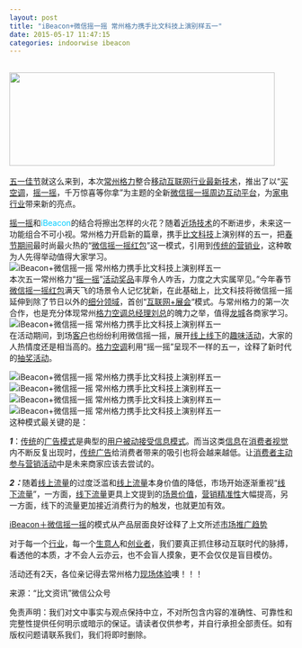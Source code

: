 ```yaml
---
layout: post
title: "iBeacon+微信摇一摇 常州格力携手比文科技上演别样五一"
date: 2015-05-17 11:47:15
categories: indoorwise ibeacon
---
```

<div class="asb asb-post asb-post-01"></div>
 
<h2 class="rich_media_title" id="activity-name"><img alt="" class="rich_media_thumb aligncenter" data-s="300,640" height="166" id="js_cover" src="http://mmbiz.qpic.cn/mmbiz/X1VlIwutLCMAQP1GEPuGDL8zkKYhlI7ljTUtlHNPM5t96PibcYrjsS1lubDYDBa8nAgbypZX4FjeftCYSgI7CkA/640?wx_fmt=jpeg&amp;tp=webp&amp;wxfrom=5" width="472"/></h2>


<div class="rich_media_content" id="js_content">
<p><span style="color: #00ccff;"><a class="tag_link" href="http://www.ibeaconworld.cn/?tag=%e4%ba%94%e4%b8%80%e4%bd%b3%e8%8a%82" target="_blank" title="查看关于 五一佳节 的文章">五一佳节</a></span>就这么来到，本次<span style="color: #00ccff;"><a class="tag_link" href="http://www.ibeaconworld.cn/?tag=%e5%b8%b8%e5%b7%9e%e6%a0%bc%e5%8a%9b" target="_blank" title="查看关于 常州格力 的文章">常州格力</a></span>整合<span style="color: #00ccff;"><a class="tag_link" href="http://www.ibeaconworld.cn/?tag=%e7%a7%bb%e5%8a%a8%e4%ba%92%e8%81%94%e7%bd%91%e8%a1%8c%e4%b8%9a" target="_blank" title="查看关于 移动互联网行业 的文章">移动互联网行业</a><a class="tag_link" href="http://www.ibeaconworld.cn/?tag=%e6%9c%80%e6%96%b0%e6%8a%80%e6%9c%af" target="_blank" title="查看关于 最新技术 的文章">最新技术</a></span>，推出了以“<span style="color: #00ccff;"><a class="tag_link" href="http://www.ibeaconworld.cn/?tag=%e4%b9%b0%e7%a9%ba%e8%b0%83" target="_blank" title="查看关于 买空调 的文章">买空调</a></span>，<span style="color: #00ccff;"><a class="tag_link" href="http://www.ibeaconworld.cn/?tag=%e6%91%87%e4%b8%80%e6%91%87" target="_blank" title="查看关于 摇一摇 的文章">摇一摇</a></span>，千万惊喜等你拿”为主题的全新<span style="color: #00ccff;"><a class="tag_link" href="http://www.ibeaconworld.cn/?tag=%e5%be%ae%e4%bf%a1%e6%91%87%e4%b8%80%e6%91%87%e5%91%a8%e8%be%b9%e4%ba%92%e5%8a%a8%e5%b9%b3%e5%8f%b0" target="_blank" title="查看关于 微信摇一摇周边互动平台 的文章">微信摇一摇周边互动平台</a></span>，为<span style="color: #00ccff;"><a class="tag_link" href="http://www.ibeaconworld.cn/?tag=%e5%ae%b6%e7%94%b5%e8%a1%8c%e4%b8%9a" target="_blank" title="查看关于 家电行业 的文章">家电行业</a></span>带来新的亮点。</p>
<p><a class="tag_link" href="http://www.ibeaconworld.cn/?tag=%e6%91%87%e4%b8%80%e6%91%87" target="_blank" title="查看关于 摇一摇 的文章">摇一摇</a>和<span style="color: #00ccff;">iBeacon</span>的结合将擦出怎样的火花？随着<span style="color: #00ccff;"><a class="tag_link" href="http://www.ibeaconworld.cn/?tag=%e8%bf%91%e5%9c%ba%e6%8a%80%e6%9c%af" target="_blank" title="查看关于 近场技术 的文章">近场技术</a></span>的不断进步，未来这一功能组合不可小视。常州格力开启新的篇章，携手<span style="color: #00ccff;"><a class="tag_link" href="http://www.ibeaconworld.cn/?tag=%e6%af%94%e6%96%87%e7%a7%91%e6%8a%80" target="_blank" title="查看关于 比文科技 的文章">比文科技</a></span>上演别样的五一，把<span style="color: #00ccff;"><a class="tag_link" href="http://www.ibeaconworld.cn/?tag=%e6%98%a5%e8%8a%82%e6%9c%9f%e9%97%b4" target="_blank" title="查看关于 春节期间 的文章">春节期间</a></span>最时尚最火热的“<span style="color: #00ccff;"><a class="tag_link" href="http://www.ibeaconworld.cn/?tag=%e5%be%ae%e4%bf%a1%e6%91%87%e4%b8%80%e6%91%87%e7%ba%a2%e5%8c%85" target="_blank" title="查看关于 微信摇一摇红包 的文章">微信摇一摇红包</a></span>”这一模式，引用到<span style="color: #00ccff;"><a class="tag_link" href="http://www.ibeaconworld.cn/?tag=%e4%bc%a0%e7%bb%9f%e7%9a%84%e8%90%a5%e9%94%80%e4%b8%9a" target="_blank" title="查看关于 传统的营销业 的文章">传统的营销业</a></span>，这种敢为人先得举动值得大家学习。<img alt="iBeacon+微信摇一摇 常州格力携手比文科技上演别样五一" class=" aligncenter" data-="" data-ratio="1" data-s="300,640" data-type='.jpeg"' data-w="497" src="http://mmbiz.qpic.cn/mmbiz/X1VlIwutLCMAQP1GEPuGDL8zkKYhlI7lg0CR2zXFxaXyiaTrR9FywC4VCbaXDEubwI5JwqwoMPph0iaUd3g5h5mQ/640?wx_fmt=jpeg&amp;tp=webp&amp;wxfrom=5" title="iBeacon+微信摇一摇 常州格力携手比文科技上演别样五一"/><br/>
本次五一常州格力“<a class="tag_link" href="http://www.ibeaconworld.cn/?tag=%e6%91%87%e4%b8%80%e6%91%87" target="_blank" title="查看关于 摇一摇 的文章">摇一摇</a>”<span style="color: #00ccff;"><a class="tag_link" href="http://www.ibeaconworld.cn/?tag=%e6%b4%bb%e5%8a%a8%e5%a5%96%e5%93%81" target="_blank" title="查看关于 活动奖品 的文章">活动奖品</a></span>丰厚令人咋舌，力度之大实属罕见。”今年春节<a class="tag_link" href="http://www.ibeaconworld.cn/?tag=%e5%be%ae%e4%bf%a1%e6%91%87%e4%b8%80%e6%91%87%e7%ba%a2%e5%8c%85" target="_blank" title="查看关于 微信摇一摇红包 的文章">微信摇一摇红包</a>满天飞的场景令人记忆犹新，在此基础上，比文科技将微信摇一摇延伸到除了节日以外的<span style="color: #00ccff;"><a class="tag_link" href="http://www.ibeaconworld.cn/?tag=%e7%bb%86%e5%88%86%e9%a2%86%e5%9f%9f" target="_blank" title="查看关于 细分领域 的文章">细分领域</a></span>，首创“<span style="color: #00ccff;"><a class="tag_link" href="http://www.ibeaconworld.cn/?tag=%e4%ba%92%e8%81%94%e7%bd%91%e5%b1%95%e4%bc%9a" target="_blank" title="查看关于 互联网+展会 的文章">互联网+展会</a></span>“模式。与常州格力的第一次合作，也是充分体现常州<a class="tag_link" href="http://www.ibeaconworld.cn/?tag=%e6%a0%bc%e5%8a%9b%e7%a9%ba%e8%b0%83" target="_blank" title="查看关于 格力空调 的文章">格力空调</a><span style="color: #00ccff;"><a class="tag_link" href="http://www.ibeaconworld.cn/?tag=%e6%80%bb%e7%bb%8f%e7%90%86%e5%88%98%e6%80%bb" target="_blank" title="查看关于 总经理刘总 的文章">总经理刘总</a></span>的魄力之举，值得<span style="color: #00ccff;"><a class="tag_link" href="http://www.ibeaconworld.cn/?tag=%e9%be%99%e5%9f%8e" target="_blank" title="查看关于 龙城 的文章">龙城</a></span>各商家学习。<img alt="iBeacon+微信摇一摇 常州格力携手比文科技上演别样五一" class=" aligncenter" data-="" data-ratio="1.3621730382293761" data-s="300,640" data-type='.jpeg"' data-w="497" src="http://mmbiz.qpic.cn/mmbiz/X1VlIwutLCMAQP1GEPuGDL8zkKYhlI7lfG753ltvyvs8W6Z7nmwLXkg1t0IfqO0aVmwv7Rs0XtR6YH5TGpludw/640?wx_fmt=jpeg&amp;tp=webp&amp;wxfrom=5" title="iBeacon+微信摇一摇 常州格力携手比文科技上演别样五一"/><br/>
在活动期间，到场<span style="color: #00ccff;"><a class="tag_link" href="http://www.ibeaconworld.cn/?tag=%e5%ae%a2%e6%88%b7" target="_blank" title="查看关于 客户 的文章">客户</a></span>也纷纷利用微信摇一摇，展开<span style="color: #00ccff;"><a class="tag_link" href="http://www.ibeaconworld.cn/?tag=%e7%ba%bf%e4%b8%8a%e7%ba%bf%e4%b8%8b" target="_blank" title="查看关于 线上线下 的文章">线上线下</a></span>的<span style="color: #00ccff;"><a class="tag_link" href="http://www.ibeaconworld.cn/?tag=%e8%b6%a3%e5%91%b3%e6%b4%bb%e5%8a%a8" target="_blank" title="查看关于 趣味活动 的文章">趣味活动</a></span>，大家的人热情度还是相当高的。<span style="color: #00ccff;"><a class="tag_link" href="http://www.ibeaconworld.cn/?tag=%e6%a0%bc%e5%8a%9b%e7%a9%ba%e8%b0%83" target="_blank" title="查看关于 格力空调 的文章">格力空调</a></span>利用“摇一摇”呈现不一样的五一，诠释了新时代的<span style="color: #00ccff;"><a class="tag_link" href="http://www.ibeaconworld.cn/?tag=%e6%8a%bd%e5%a5%96%e6%b4%bb%e5%8a%a8" target="_blank" title="查看关于 抽奖活动 的文章">抽奖活动</a></span>。</p>
<p><img alt="iBeacon+微信摇一摇 常州格力携手比文科技上演别样五一" class=" aligncenter" data-="" data-ratio="1.5009861932938855" data-s="300,640" data-type='.png"' data-w="" src="http://mmbiz.qpic.cn/mmbiz/X1VlIwutLCMAQP1GEPuGDL8zkKYhlI7lG2Wwut6arpTN5icSEhRFPCDSR2VUHZjia196O6FFOFf3weqX0EdhJCibQ/640?wx_fmt=png&amp;tp=webp&amp;wxfrom=5" title="iBeacon+微信摇一摇 常州格力携手比文科技上演别样五一"/><br/>
<img alt="iBeacon+微信摇一摇 常州格力携手比文科技上演别样五一" class=" aligncenter" data-="" data-ratio="1.5009861932938855" data-s="300,640" data-type='.png"' data-w="" src="http://mmbiz.qpic.cn/mmbiz/X1VlIwutLCMAQP1GEPuGDL8zkKYhlI7lCKiavcv0oT6iaPoeazDyLD7o5G9J5bHkjHJp8WF8bfqU8Vm7A0F5nKeg/640?wx_fmt=png&amp;tp=webp&amp;wxfrom=5" title="iBeacon+微信摇一摇 常州格力携手比文科技上演别样五一"/><br/>
<img alt="iBeacon+微信摇一摇 常州格力携手比文科技上演别样五一" class=" aligncenter" data-="" data-ratio="1.5009861932938855" data-s="300,640" data-type='.png"' data-w="" src="http://mmbiz.qpic.cn/mmbiz/X1VlIwutLCMAQP1GEPuGDL8zkKYhlI7lCbhhIh9SU2XOTpqlkWYiaA8yglOoDsTDla02m18wkAo50XrZyclWJjw/640?wx_fmt=png&amp;tp=webp&amp;wxfrom=5" title="iBeacon+微信摇一摇 常州格力携手比文科技上演别样五一"/><br/>
<img alt="iBeacon+微信摇一摇 常州格力携手比文科技上演别样五一" class=" alignnone" data-="" data-ratio="1.777120315581854" data-s="300,640" data-type='.jpeg"' data-w="" src="http://mmbiz.qpic.cn/mmbiz/X1VlIwutLCMAQP1GEPuGDL8zkKYhlI7l3YmPSXVvsuh81k7eyJibWEsrKJsNx8vzO2QUZH1LtQdztiaYPqklvDYw/640?wx_fmt=jpeg&amp;tp=webp&amp;wxfrom=5" title="iBeacon+微信摇一摇 常州格力携手比文科技上演别样五一"/><br/>
这种模式最关键的是：</p>
<p><em><strong>1</strong></em>：<span style="color: #00ccff;"><a class="tag_link" href="http://www.ibeaconworld.cn/?tag=%e4%bc%a0%e7%bb%9f" target="_blank" title="查看关于 传统 的文章">传统</a></span>的<span style="color: #00ccff;"><a class="tag_link" href="http://www.ibeaconworld.cn/?tag=%e5%b9%bf%e5%91%8a%e6%a8%a1%e5%bc%8f" target="_blank" title="查看关于 广告模式 的文章">广告模式</a></span>是典型的<span style="color: #00ccff;"><a class="tag_link" href="http://www.ibeaconworld.cn/?tag=%e7%94%a8%e6%88%b7%e8%a2%ab%e5%8a%a8%e6%8e%a5%e5%8f%97%e4%bf%a1%e6%81%af%e6%a8%a1%e5%bc%8f" target="_blank" title="查看关于 用户被动接受信息模式 的文章">用户被动接受信息模式</a></span>。而当这类<span style="color: #00ccff;"><a class="tag_link" href="http://www.ibeaconworld.cn/?tag=%e4%bf%a1%e6%81%af" target="_blank" title="查看关于 信息 的文章">信息</a></span>在<span style="color: #00ccff;"><a class="tag_link" href="http://www.ibeaconworld.cn/?tag=%e6%b6%88%e8%b4%b9%e8%80%85%e8%a7%86%e8%a7%89" target="_blank" title="查看关于 消费者视觉 的文章">消费者视觉</a></span>内不断反复出现时，<span style="color: #00ccff;"><a class="tag_link" href="http://www.ibeaconworld.cn/?tag=%e4%bc%a0%e7%bb%9f%e5%b9%bf%e5%91%8a" target="_blank" title="查看关于 传统广告 的文章">传统广告</a></span>给消费者带来的吸引也将会越来越低。让<span style="color: #00ccff;"><a class="tag_link" href="http://www.ibeaconworld.cn/?tag=%e6%b6%88%e8%b4%b9%e8%80%85%e4%b8%bb%e5%8a%a8%e5%8f%82%e4%b8%8e" target="_blank" title="查看关于 消费者主动参与 的文章">消费者主动参与</a><a class="tag_link" href="http://www.ibeaconworld.cn/?tag=%e8%90%a5%e9%94%80%e6%b4%bb%e5%8a%a8" target="_blank" title="查看关于 营销活动 的文章">营销活动</a></span>中是未来商家应该去尝试的。</p>
<p><em><strong>2：</strong></em>随着<span style="color: #00ccff;"><a class="tag_link" href="http://www.ibeaconworld.cn/?tag=%e7%ba%bf%e4%b8%8a%e6%b5%81%e9%87%8f" target="_blank" title="查看关于 线上流量 的文章">线上流量</a></span>的过度泛滥和<a class="tag_link" href="http://www.ibeaconworld.cn/?tag=%e7%ba%bf%e4%b8%8a%e6%b5%81%e9%87%8f" target="_blank" title="查看关于 线上流量 的文章">线上流量</a>本身价值的降低，市场开始逐渐重视“<span style="color: #00ccff;"><a class="tag_link" href="http://www.ibeaconworld.cn/?tag=%e7%ba%bf%e4%b8%8b%e6%b5%81%e9%87%8f" target="_blank" title="查看关于 线下流量 的文章">线下流量</a></span>”，一方面，<a class="tag_link" href="http://www.ibeaconworld.cn/?tag=%e7%ba%bf%e4%b8%8b%e6%b5%81%e9%87%8f" target="_blank" title="查看关于 线下流量 的文章">线下流量</a>更具上文提到的<span style="color: #00ccff;"><a class="tag_link" href="http://www.ibeaconworld.cn/?tag=%e5%9c%ba%e6%99%af%e4%bb%b7%e5%80%bc" target="_blank" title="查看关于 场景价值 的文章">场景价值</a></span>，<span style="color: #00ccff;"><a class="tag_link" href="http://www.ibeaconworld.cn/?tag=%e8%90%a5%e9%94%80%e7%b2%be%e5%87%86%e6%80%a7" target="_blank" title="查看关于 营销精准性 的文章">营销精准性</a></span>大幅提高，另一方面，线下的流量更加接近消费行为的触发，也就更加有效。</p>
<section class="tn-Powered-by-XIUMI"></section>
<p><span style="color: #00ccff;"><a class="tag_link" href="http://www.ibeaconworld.cn/?tag=ibeacon%ef%bc%8b%e5%be%ae%e4%bf%a1%e6%91%87%e4%b8%80%e6%91%87" target="_blank" title="查看关于 iBeacon＋微信摇一摇 的文章">iBeacon＋微信摇一摇</a></span>的模式从产品层面良好诠释了上文所述<span style="color: #00ccff;"><a class="tag_link" href="http://www.ibeaconworld.cn/?tag=%e5%b8%82%e5%9c%ba%e6%8e%a8%e5%b9%bf%e8%b6%8b%e5%8a%bf" target="_blank" title="查看关于 市场推广趋势 的文章">市场推广趋势</a></span></p>
<p>对于每一个<span style="color: #00ccff;"><a class="tag_link" href="http://www.ibeaconworld.cn/?tag=%e8%a1%8c%e4%b8%9a" target="_blank" title="查看关于 行业 的文章">行业</a></span>，每一个<span style="color: #00ccff;"><a class="tag_link" href="http://www.ibeaconworld.cn/?tag=%e7%94%9f%e6%84%8f%e4%ba%ba" target="_blank" title="查看关于 生意人 的文章">生意人</a></span>和<span style="color: #00ccff;"><a class="tag_link" href="http://www.ibeaconworld.cn/?tag=%e5%88%9b%e4%b8%9a%e8%80%85" target="_blank" title="查看关于 创业者 的文章">创业者</a></span>，我们要真正抓住移动互联时代的脉搏，看透他的本质，才不会人云亦云，也不会盲人摸象，更不会仅仅是盲目模仿。</p>
<p>活动还有2天，各位亲记得去常州格力<span style="color: #00ccff;"><a class="tag_link" href="http://www.ibeaconworld.cn/?tag=%e7%8e%b0%e5%9c%ba%e4%bd%93%e9%aa%8c" target="_blank" title="查看关于 现场体验 的文章">现场体验</a></span>噢！！！</p>
<p>来源：“比文资讯”微信公众号</p>
<p>免责声明：我们对文中事实与观点保持中立，不对所包含内容的准确性、可靠性和完整性提供任何明示或暗示的保证。请读者仅供参考，并自行承担全部责任。如有版权问题请联系我们，我们将即时删除。</p>
</div>


<p> </p>